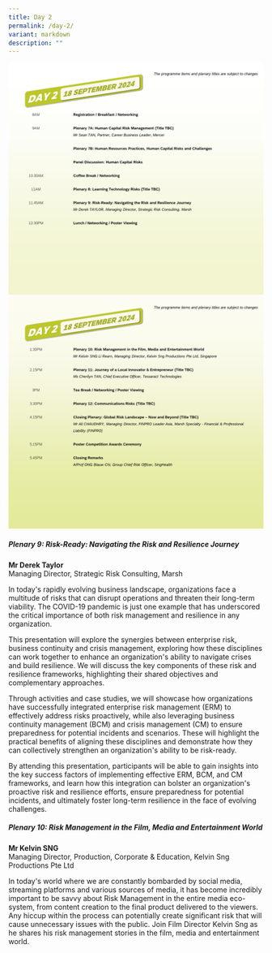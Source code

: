 ```yaml
---
title: Day 2
permalink: /day-2/
variant: markdown
description: ""
---
```

![](/images/Slide4.png)![](/images/Slide5.png)

##### **Plenary 9: Risk-Ready: Navigating the Risk and Resilience Journey**

**Mr Derek Taylor**
<br>
Managing Director, Strategic Risk Consulting, Marsh

In today's rapidly evolving business landscape, organizations face a multitude of risks that can disrupt operations and threaten their long-term viability. The COVID-19 pandemic is just one example that has underscored the critical importance of both risk management and resilience in any organization.

This presentation will explore the synergies between enterprise risk, business continuity and crisis management, exploring how these disciplines can work together to enhance an organization's ability to navigate crises and build resilience. We will discuss the key components of these risk and resilience frameworks, highlighting their shared objectives and complementary approaches.

Through activities and case studies, we will showcase how organizations have successfully integrated enterprise risk management (ERM) to effectively address risks proactively, while also leveraging business continuity management (BCM) and crisis management (CM) to ensure preparedness for potential incidents and scenarios. These will highlight the practical benefits of aligning these disciplines and demonstrate how they can collectively strengthen an organization's ability to be risk-ready.

By attending this presentation, participants will be able to gain insights into the key success factors of implementing effective ERM, BCM, and CM frameworks, and learn how this integration can bolster an organization's proactive risk and resilience efforts, ensure preparedness for potential incidents, and ultimately foster long-term resilience in the face of evolving challenges.

##### **Plenary 10: Risk Management in the Film, Media and Entertainment World**

**Mr Kelvin SNG**
<br>
Managing Director, Production, Corporate &amp; Education, Kelvin Sng Productions Pte Ltd

In today's world where we are constantly bombarded by social media, streaming platforms and various sources of media, it has become incredibly important to be savvy about Risk Management in the entire media eco-system, from content creation to the final product delivered to the viewers. Any hiccup within the process can potentially create significant risk that will cause unnecessary issues with the public. Join Film Director Kelvin Sng as he shares his risk management stories in the film, media and entertainment world.